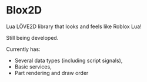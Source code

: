 # Blox2D
Lua LÖVE2D library that looks and feels like Roblox Lua!

Still being developed.

Currently has:
- Several data types (including script signals),
- Basic services,
- Part rendering and draw order
